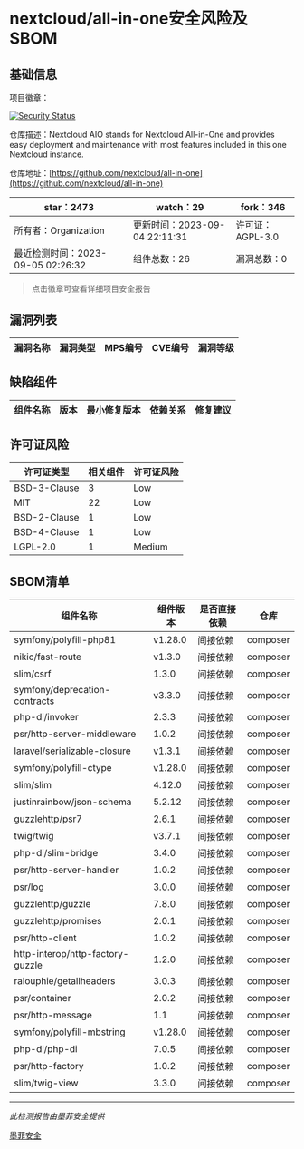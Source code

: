 # nextcloud/all-in-one安全风险及SBOM

## 基础信息

项目徽章：

[![Security Status](https://www.murphysec.com/platform3/v31/badge/1698764434310823936.svg)](https://www.murphysec.com/console/report/1691515638463221760/1698764434310823936)

仓库描述：Nextcloud AIO stands for Nextcloud All-in-One and provides easy deployment and maintenance with most features included in this one Nextcloud instance.

仓库地址：[https://github.com/nextcloud/all-in-one](https://github.com/nextcloud/all-in-one)

| star：2473 | watch：29 | fork：346 |
| ----------- | -------------- | ------------ |
| 所有者：Organization | 更新时间：2023-09-04 22:11:31 | 许可证：AGPL-3.0 |
| 最近检测时间：2023-09-05 02:26:32 | 组件总数：26 | 漏洞总数：0 |

> 点击徽章可查看详细项目安全报告



## 漏洞列表

| 漏洞名称 | 漏洞类型 | MPS编号 | CVE编号 | 漏洞等级 |
| ------- | ------ | ------- | ------ | ----- |





## 缺陷组件

| 组件名称 | 版本 | 最小修复版本 | 依赖关系 | 修复建议 |
| -------- | ---- | ------------ | -------- | -------- |





## 许可证风险

| 许可证类型 | 相关组件 | 许可证风险 |
| ---------- | -------- | ---------- |
|BSD-3-Clause|3|Low|
|MIT|22|Low|
|BSD-2-Clause|1|Low|
|BSD-4-Clause|1|Low|
|LGPL-2.0|1|Medium|




## SBOM清单

| 组件名称 | 组件版本 | 是否直接依赖 | 仓库 |
| -------- | -------- | ------------ | ---- |
|symfony/polyfill-php81|v1.28.0|间接依赖|composer|
|nikic/fast-route|v1.3.0|间接依赖|composer|
|slim/csrf|1.3.0|间接依赖|composer|
|symfony/deprecation-contracts|v3.3.0|间接依赖|composer|
|php-di/invoker|2.3.3|间接依赖|composer|
|psr/http-server-middleware|1.0.2|间接依赖|composer|
|laravel/serializable-closure|v1.3.1|间接依赖|composer|
|symfony/polyfill-ctype|v1.28.0|间接依赖|composer|
|slim/slim|4.12.0|间接依赖|composer|
|justinrainbow/json-schema|5.2.12|间接依赖|composer|
|guzzlehttp/psr7|2.6.1|间接依赖|composer|
|twig/twig|v3.7.1|间接依赖|composer|
|php-di/slim-bridge|3.4.0|间接依赖|composer|
|psr/http-server-handler|1.0.2|间接依赖|composer|
|psr/log|3.0.0|间接依赖|composer|
|guzzlehttp/guzzle|7.8.0|间接依赖|composer|
|guzzlehttp/promises|2.0.1|间接依赖|composer|
|psr/http-client|1.0.2|间接依赖|composer|
|http-interop/http-factory-guzzle|1.2.0|间接依赖|composer|
|ralouphie/getallheaders|3.0.3|间接依赖|composer|
|psr/container|2.0.2|间接依赖|composer|
|psr/http-message|1.1|间接依赖|composer|
|symfony/polyfill-mbstring|v1.28.0|间接依赖|composer|
|php-di/php-di|7.0.5|间接依赖|composer|
|psr/http-factory|1.0.2|间接依赖|composer|
|slim/twig-view|3.3.0|间接依赖|composer|


------

*此检测报告由墨菲安全提供*

[墨菲安全](www.murphysec.com)